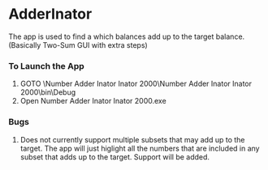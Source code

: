 # AdderInator
The app is used to find a which balances add up to the target balance. (Basically Two-Sum GUI with extra steps)

### To Launch the App
1. GOTO \Number Adder Inator Inator 2000\Number Adder Inator Inator 2000\bin\Debug
2. Open Number Adder Inator Inator 2000.exe

### Bugs
1. Does not currently support multiple subsets that may add up to the target. The app will just higlight all
the numbers that are included in any subset that adds up to the target. Support will be added.
